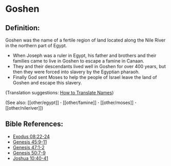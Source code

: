 # Goshen #

## Definition: ##

Goshen was the name of a fertile region of land located along the Nile River in the northern part of Egypt.

 * When Joseph was a ruler in Egypt, his father and brothers and their families came to live in Goshen to escape a famine in Canaan.
 * They and their descendants lived well in Goshen for over 400 years, but then they were forced into slavery by the Egyptian pharaoh.
 * Finally God sent Moses to help the people of Israel leave the land of Goshen and escape this slavery.

(Translation suggestions: [How to Translate Names](en/ta-vol1/translate/man/translate-names))

(See also: [[other/egypt]] **·** [[other/famine]] **·** [[other/moses]] **·** [[other/nileriver]])

## Bible References: ##

* [Exodus 08:22-24](en/tn/exo/help/08/22)
* [Genesis 45:9-11](en/tn/gen/help/45/09)
* [Genesis 47:1-2](en/tn/gen/help/47/01)
* [Genesis 50:7-9](en/tn/gen/help/50/07)
* [Joshua 10:40-41](en/tn/jos/help/10/40)